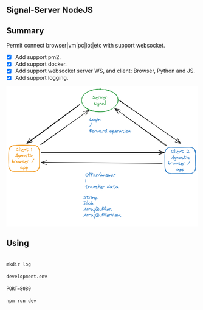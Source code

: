 ## Signal-Server NodeJS

## Summary

Permit connect browser|vm|pc|iot|etc with support websocket.

- [x] Add support pm2.
- [x] Add support docker.
- [x] Add support websocket server WS, and client: Browser, Python and JS.
- [x] Add support logging.

![Server signal](img/server.png)

## Using

```

mkdir log

development.env

PORT=8080

npm run dev

```
